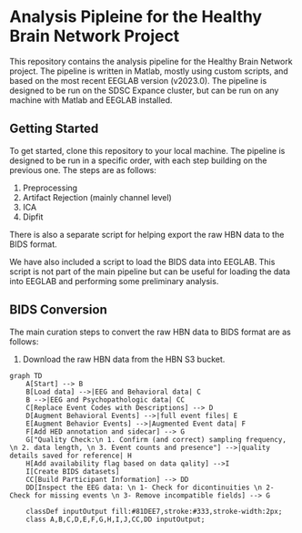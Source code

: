 # Analysis Pipleine for the Healthy Brain Network Project
This repository contains the analysis pipeline for the Healthy Brain Network project. The pipeline is written in Matlab, mostly using custom scripts, and based on the most recent EEGLAB version (v2023.0). The pipeline is designed to be run on the SDSC Expance cluster, but can be run on any machine with Matlab and EEGLAB installed.

## Getting Started
To get started, clone this repository to your local machine. The pipeline is designed to be run in a specific order, with each step building on the previous one. The steps are as follows:
1. Preprocessing
2. Artifact Rejection (mainly channel level)
3. ICA
4. Dipfit

There is also a separate script for helping export the raw HBN data to the BIDS format.

We have also included a script to load the BIDS data into EEGLAB. This script is not part of the main pipeline but can be useful for loading the data into EEGLAB and performing some preliminary analysis.

## BIDS Conversion

The main curation steps to convert the raw HBN data to BIDS format are as follows:
1. Download the raw HBN data from the HBN S3 bucket.

```mermaid
graph TD
    A[Start] --> B
    B[Load data] -->|EEG and Behavioral data| C
    B -->|EEG and Psychopathologic data| CC
    C[Replace Event Codes with Descriptions] --> D
    D[Augment Behavioral Events] -->|full event files| E
    E[Augment Behavior Events] -->|Augmented Event data| F
    F[Add HED annotation and sidecar] --> G
    G["Quality Check:\n 1. Confirm (and correct) sampling frequency, \n 2. data length, \n 3. Event counts and presence"] -->|quality details saved for reference| H
    H[Add availability flag based on data qality] -->I
    I[Create BIDS datasets]
    CC[Build Participant Information] --> DD
    DD[Inspect the EEG data: \n 1- Check for dicontinuities \n 2- Check for missing events \n 3- Remove incompatible fields] --> G

    classDef inputOutput fill:#81DEE7,stroke:#333,stroke-width:2px;
    class A,B,C,D,E,F,G,H,I,J,CC,DD inputOutput;
    
```
